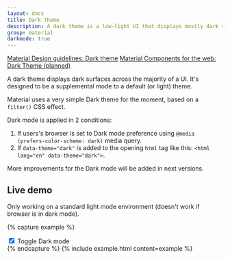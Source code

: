 ```yaml
---
layout: docs
title: Dark theme
description: A dark theme is a low-light UI that displays mostly dark surfaces.
group: material
darkmode: true
---
```


<div class="list-group my-2 my-lg-5">
  <a href="https://material.io/design/color/dark-theme.html" target="_blank" class="list-group-item list-group-item-action d-flex font-weight-bold">
    <span class="list-group-item-icon lgi-icon-md"></span>
  Material Design guidelines: Dark theme</a>
  <a href="#" target="_blank" class="list-group-item disabled d-flex font-weight-bold">
      <span class="list-group-item-icon lgi-icon-mdc"></span>
      Material Components for the web: Dark Theme (planned)</a>
</div>

A dark theme displays dark surfaces across the majority of a UI. It's designed to be a supplemental mode to a default (or light) theme.

Material uses a very simple Dark theme for the moment, based on a `filter()` CSS effect.

Dark mode is applied in 2 conditions:

1. If users's browser is set to Dark mode preference using `@media (prefers-color-scheme: dark)` media query.
2. If `data-theme="dark"` is added to the opening `html` tag like this: `<html lang="en" data-theme="dark">`.

More improvements for the Dark mode will be added in next versions.

## Live demo

Only working on a standard light mode environment (doesn't work if browser is in dark mode).

{% capture example %}
<div class="custom-control custom-switch mx-5">
  <input type="checkbox" class="custom-control-input" id="darkSwitch" checked>
  <label class="custom-control-label" for="darkSwitch">Toggle Dark mode</label>
</div>
<script>
  const Tag = document.documentElement
  const Switch = document.getElementById('darkSwitch')
  Tag.dataset.theme = 'dark'
  Switch.addEventListener('click', () => {
      Switch.checked ? Tag.dataset.theme = 'dark' : Tag.dataset.theme = ''
  })
</script>
{% endcapture %}
{% include example.html content=example %}
